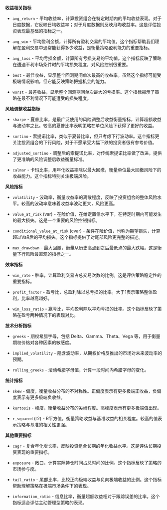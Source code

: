 **收益相关指标**
* `avg_return` - 平均收益率，计算投资组合在特定时期内的平均收益表现。对于日度数据，它反映日均收益率；对于月度数据则反映月均收益率。这是评估投资表现最基础的指标之一。

* `avg_win` - 平均盈利金额，计算所有盈利交易的平均值。这个指标帮助我们理解在盈利交易中通常能获得多少收益，是衡量策略盈利能力的重要指标。

* `avg_loss` - 平均亏损金额，计算所有亏损交易的平均值。这个指标反映了策略在遭遇不利市场条件时的平均损失程度，对风险控制很重要。

* `best` - 最佳收益，显示整个回测期间单次最高的收益率。虽然这个指标可能受极端情况影响，但它能反映策略把握机会的能力。

* `worst` - 最差收益，显示整个回测期间单次最大的亏损率。这个指标揭示了策略在最不利情况下可能遭受的损失程度。

**风险调整收益指标**
* `sharpe` - 夏普比率，是最广泛使用的风险调整后收益衡量指标，计算超额收益与波动率之比。较高的夏普比率表明策略在单位风险下获得了更好的收益。

* `sortino` - 索提诺比率，类似于夏普比率，但只考虑下行波动率。这个指标更关注投资组合的下行风险，对于不愿承受大幅下跌的投资者很有参考价值。

* `adjusted_sortino` - 调整后的索提诺比率，对传统索提诺比率做了改进，提供了更准确的风险调整后收益衡量标准。

* `calmar` - 卡玛比率，用年化收益率除以最大回撤，衡量单位最大回撤风险下的收益能力。这个指标特别关注极端风险。

**风险指标**
* `volatility` - 波动率，衡量收益率的离散程度，反映了投资组合的整体风险水平。较高的波动率意味着收益率波动更大，风险更高。

* `value_at_risk` (var) - 在险价值，在给定置信水平下，在特定时期内可能发生的最大损失。这是一个重要的风险控制指标。

* `conditional_value_at_risk` (cvar) - 条件在险价值，也称为期望损失，计算超过VaR后的平均损失。这个指标提供了对尾部风险更完整的描述。

* `max_drawdown` - 最大回撤，衡量从历史高点到之后最低点的最大跌幅。这是衡量下行风险最直观的指标之一。

**效率指标**
* `win_rate` - 胜率，计算盈利交易占总交易次数的比例。这是评估策略稳定性的重要指标。

* `profit_factor` - 盈亏比，总盈利除以总亏损的比率。大于1表示策略整体盈利，比率越高越好。

* `win_loss_ratio` - 赢亏比，平均盈利除以平均亏损的比率。这个指标反映了策略在盈亏两种情况下的表现对比。

**技术分析指标**
* `greeks` - 期权希腊字母，包括 Delta、Gamma、Theta、Vega 等，用于衡量期权价格对各种因素的敏感度。

* `implied_volatility` - 隐含波动率，从期权价格反推出的市场对未来波动率的预期。

* `rolling_greeks` - 滚动希腊字母值，计算一段时间内希腊字母的变化。

**统计指标**
* `skew` - 偏度，衡量收益分布的不对称性。正偏度表示有更多极端正收益，负偏度表示有更多极端负收益。

* `kurtosis` - 峰度，衡量收益分布的尖峭程度。高峰度表示有更多极端值出现。

* `r_squared` (r2) - R平方值，衡量策略收益与基准收益的相关程度。较高的值表示策略与基准的相关性更强。

**其他重要指标**
* `cagr` - 复合年化增长率，反映投资组合长期的年化收益水平。这是评估长期投资表现的重要指标。

* `exposure` - 敞口，计算实际持仓时间占总时间的比例。这个指标反映了策略的市场参与度。

* `tail_ratio` - 尾部比率，比较正向极端收益与负向极端收益的比例。这个指标帮助理解策略在极端市场条件下的表现。

* `information_ratio` - 信息比率，衡量超额收益相对于跟踪误差的比率。这个指标适合评估主动管理型策略的表现。
